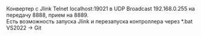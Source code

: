 Конвертер с Jlink Telnet localhost:19021 в UDP Broadcast 192.168.0.255 на передачу 8888, прием на 8889.   
Есть возможность запуска Jlink и перезапуска контроллера через *.bat  
VS2022 -> Git
